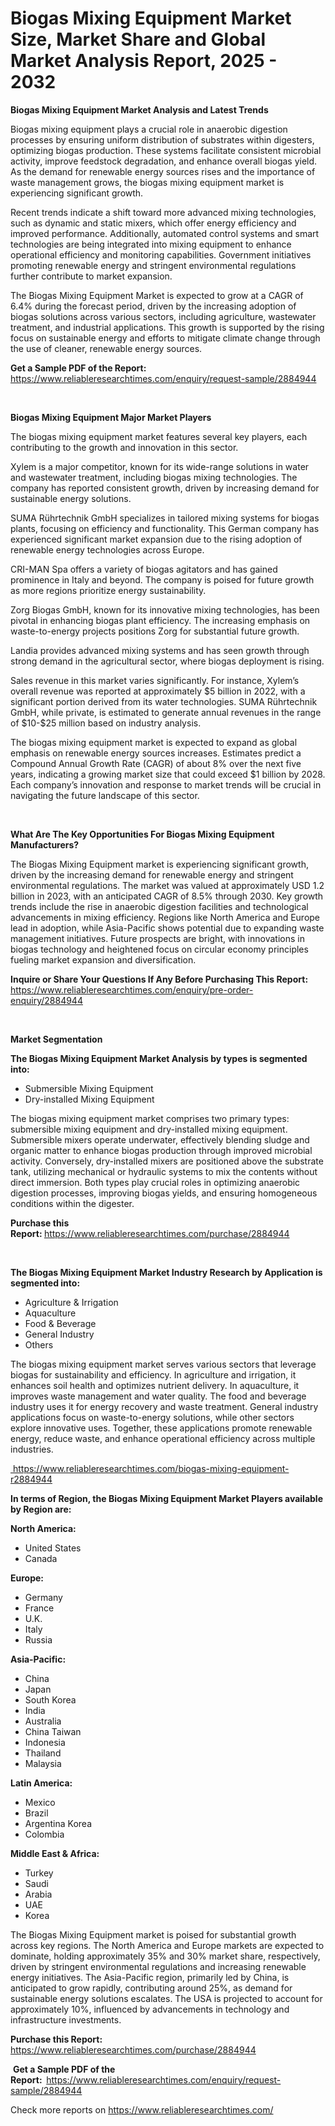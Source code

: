 <p><h1>Biogas Mixing Equipment Market Size, Market Share and Global Market Analysis Report, 2025 - 2032</h1></p><p><strong>Biogas Mixing Equipment Market Analysis and Latest Trends</strong></p>
<p><p>Biogas mixing equipment plays a crucial role in anaerobic digestion processes by ensuring uniform distribution of substrates within digesters, optimizing biogas production. These systems facilitate consistent microbial activity, improve feedstock degradation, and enhance overall biogas yield. As the demand for renewable energy sources rises and the importance of waste management grows, the biogas mixing equipment market is experiencing significant growth.</p><p>Recent trends indicate a shift toward more advanced mixing technologies, such as dynamic and static mixers, which offer energy efficiency and improved performance. Additionally, automated control systems and smart technologies are being integrated into mixing equipment to enhance operational efficiency and monitoring capabilities. Government initiatives promoting renewable energy and stringent environmental regulations further contribute to market expansion.</p><p>The Biogas Mixing Equipment Market is expected to grow at a CAGR of 6.4% during the forecast period, driven by the increasing adoption of biogas solutions across various sectors, including agriculture, wastewater treatment, and industrial applications. This growth is supported by the rising focus on sustainable energy and efforts to mitigate climate change through the use of cleaner, renewable energy sources.</p></p>
<p><strong>Get a Sample PDF of the Report:&nbsp;</strong> <a href="https://www.reliableresearchtimes.com/enquiry/request-sample/2884944?utm_campaign=2609&utm_medium=2&utm_source=Github&utm_content=ia&utm_term=13032025&utm_id=biogas-mixing-equipment">https://www.reliableresearchtimes.com/enquiry/request-sample/2884944</a></p>
<p>&nbsp;</p>
<p><strong>Biogas Mixing Equipment Major Market Players</strong></p>
<p><p>The biogas mixing equipment market features several key players, each contributing to the growth and innovation in this sector. </p><p>Xylem is a major competitor, known for its wide-range solutions in water and wastewater treatment, including biogas mixing technologies. The company has reported consistent growth, driven by increasing demand for sustainable energy solutions.</p><p>SUMA Rührtechnik GmbH specializes in tailored mixing systems for biogas plants, focusing on efficiency and functionality. This German company has experienced significant market expansion due to the rising adoption of renewable energy technologies across Europe.</p><p>CRI-MAN Spa offers a variety of biogas agitators and has gained prominence in Italy and beyond. The company is poised for future growth as more regions prioritize energy sustainability.</p><p>Zorg Biogas GmbH, known for its innovative mixing technologies, has been pivotal in enhancing biogas plant efficiency. The increasing emphasis on waste-to-energy projects positions Zorg for substantial future growth.</p><p>Landia provides advanced mixing systems and has seen growth through strong demand in the agricultural sector, where biogas deployment is rising.</p><p>Sales revenue in this market varies significantly. For instance, Xylem’s overall revenue was reported at approximately $5 billion in 2022, with a significant portion derived from its water technologies. SUMA Rührtechnik GmbH, while private, is estimated to generate annual revenues in the range of $10-$25 million based on industry analysis. </p><p>The biogas mixing equipment market is expected to expand as global emphasis on renewable energy sources increases. Estimates predict a Compound Annual Growth Rate (CAGR) of about 8% over the next five years, indicating a growing market size that could exceed $1 billion by 2028. Each company’s innovation and response to market trends will be crucial in navigating the future landscape of this sector.</p></p>
<p>&nbsp;</p>
<p><strong>What Are The Key Opportunities For Biogas Mixing Equipment Manufacturers?</strong></p>
<p><p>The Biogas Mixing Equipment market is experiencing significant growth, driven by the increasing demand for renewable energy and stringent environmental regulations. The market was valued at approximately USD 1.2 billion in 2023, with an anticipated CAGR of 8.5% through 2030. Key growth trends include the rise in anaerobic digestion facilities and technological advancements in mixing efficiency. Regions like North America and Europe lead in adoption, while Asia-Pacific shows potential due to expanding waste management initiatives. Future prospects are bright, with innovations in biogas technology and heightened focus on circular economy principles fueling market expansion and diversification.</p></p>
<p><strong>Inquire or Share Your Questions If Any Before Purchasing This Report:</strong> <a href="https://www.reliableresearchtimes.com/enquiry/pre-order-enquiry/2884944?utm_campaign=2609&utm_medium=2&utm_source=Github&utm_content=ia&utm_term=13032025&utm_id=biogas-mixing-equipment">https://www.reliableresearchtimes.com/enquiry/pre-order-enquiry/2884944</a></p>
<p>&nbsp;</p>
<p><strong>Market Segmentation</strong></p>
<p><strong>The Biogas Mixing Equipment Market Analysis by types is segmented into:</strong></p>
<p><ul><li>Submersible Mixing Equipment</li><li>Dry-installed Mixing Equipment</li></ul></p>
<p><p>The biogas mixing equipment market comprises two primary types: submersible mixing equipment and dry-installed mixing equipment. Submersible mixers operate underwater, effectively blending sludge and organic matter to enhance biogas production through improved microbial activity. Conversely, dry-installed mixers are positioned above the substrate tank, utilizing mechanical or hydraulic systems to mix the contents without direct immersion. Both types play crucial roles in optimizing anaerobic digestion processes, improving biogas yields, and ensuring homogeneous conditions within the digester.</p></p>
<p><strong>Purchase this Report:&nbsp;</strong><a href="https://www.reliableresearchtimes.com/purchase/2884944?utm_campaign=2609&utm_medium=2&utm_source=Github&utm_content=ia&utm_term=13032025&utm_id=biogas-mixing-equipment">https://www.reliableresearchtimes.com/purchase/2884944</a></p>
<p>&nbsp;</p>
<p><strong>The Biogas Mixing Equipment Market Industry Research by Application is segmented into:</strong></p>
<p><ul><li>Agriculture & Irrigation</li><li>Aquaculture</li><li>Food & Beverage</li><li>General Industry</li><li>Others</li></ul></p>
<p><p>The biogas mixing equipment market serves various sectors that leverage biogas for sustainability and efficiency. In agriculture and irrigation, it enhances soil health and optimizes nutrient delivery. In aquaculture, it improves waste management and water quality. The food and beverage industry uses it for energy recovery and waste treatment. General industry applications focus on waste-to-energy solutions, while other sectors explore innovative uses. Together, these applications promote renewable energy, reduce waste, and enhance operational efficiency across multiple industries.</p></p>
<p><a href="https://www.reliableresearchtimes.com/biogas-mixing-equipment-r2884944?utm_campaign=2609&utm_medium=2&utm_source=Github&utm_content=ia&utm_term=13032025&utm_id=biogas-mixing-equipment">&nbsp;https://www.reliableresearchtimes.com/biogas-mixing-equipment-r2884944</a></p>
<p><strong>In terms of Region, the Biogas Mixing Equipment Market Players available by Region are:</strong></p>
<p>
    <p> <strong> North America: </strong>
        <ul>
            <li>United States</li>
            <li>Canada</li>
        </ul>
        </p> 
    <p> <strong> Europe: </strong>
        <ul>
            <li>Germany</li>
            <li>France</li>
            <li>U.K.</li>
            <li>Italy</li>
            <li>Russia</li>
        </ul>
        </p> 
    <p> <strong> Asia-Pacific: </strong>
        <ul>
            <li>China</li>
            <li>Japan</li>
            <li>South Korea</li>
            <li>India</li>
            <li>Australia</li>
            <li>China Taiwan</li>
            <li>Indonesia</li>
            <li>Thailand</li>
            <li>Malaysia</li>
        </ul>
        </p> 
    <p> <strong> Latin America: </strong>
        <ul>
            <li>Mexico</li>
            <li>Brazil</li>
            <li>Argentina Korea</li>
            <li>Colombia</li>
        </ul>
        </p> 
    <p> <strong> Middle East & Africa: </strong>
        <ul>
            <li>Turkey</li>
            <li>Saudi</li>
            <li>Arabia</li>
            <li>UAE</li>
            <li>Korea</li>
        </ul>
    </p>
    </p>
<p><p>The Biogas Mixing Equipment market is poised for substantial growth across key regions. The North America and Europe markets are expected to dominate, holding approximately 35% and 30% market share, respectively, driven by stringent environmental regulations and increasing renewable energy initiatives. The Asia-Pacific region, primarily led by China, is anticipated to grow rapidly, contributing around 25%, as demand for sustainable energy solutions escalates. The USA is projected to account for approximately 10%, influenced by advancements in technology and infrastructure investments.</p></p>
<p><strong>Purchase this Report: </strong><a href="https://www.reliableresearchtimes.com/purchase/2884944?utm_campaign=2609&utm_medium=2&utm_source=Github&utm_content=ia&utm_term=13032025&utm_id=biogas-mixing-equipment">https://www.reliableresearchtimes.com/purchase/2884944</a></p>
<p>&nbsp;<strong>Get a Sample PDF of the Report:&nbsp;&nbsp;</strong><a href="https://www.reliableresearchtimes.com/enquiry/request-sample/2884944?utm_campaign=2609&utm_medium=2&utm_source=Github&utm_content=ia&utm_term=13032025&utm_id=biogas-mixing-equipment">https://www.reliableresearchtimes.com/enquiry/request-sample/2884944</a></p>
<p><strong></strong></p>
<p>Check more reports on <a href="https://www.reliableresearchtimes.com/?utm_campaign=2609&utm_medium=2&utm_source=Github&utm_content=ia&utm_term=13032025&utm_id=biogas-mixing-equipment">https://www.reliableresearchtimes.com/</a></p>